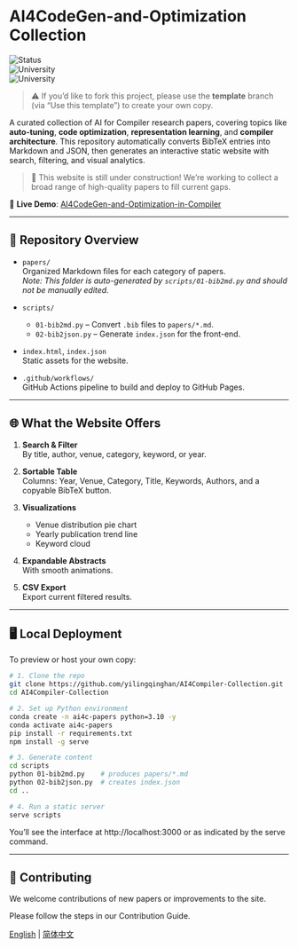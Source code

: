 # AI4CodeGen-and-Optimization Collection

![Status](https://img.shields.io/badge/status-updating-orange)  
![University](https://img.shields.io/badge/affiliation-Jiangnan%20University-blue)  
![University](https://img.shields.io/badge/affiliation-SKLP,ICT,CAS-blue)

> ⚠️ If you’d like to fork this project, please use the **template** branch (via “Use this template”) to create your own copy.

A curated collection of AI for Compiler research papers, covering topics like **auto-tuning**, **code optimization**, **representation learning**, and **compiler architecture**. This repository automatically converts BibTeX entries into Markdown and JSON, then generates an interactive static website with search, filtering, and visual analytics.

> 🚧 This website is still under construction! We’re working to collect a broad range of high-quality papers to fill current gaps.

🔗 **Live Demo**: [AI4CodeGen-and-Optimization-in-Compiler](https://github.com/yilingqinghan/AI4CodeGen-and-Optimization-in-Compiler)

---

## 📁 Repository Overview

- `papers/`  
  Organized Markdown files for each category of papers.  
  _Note: This folder is auto-generated by `scripts/01-bib2md.py` and should not be manually edited._

- `scripts/`  
  - `01-bib2md.py` – Convert `.bib` files to `papers/*.md`.  
  - `02-bib2json.py` – Generate `index.json` for the front-end.

- `index.html`, `index.json`  
  Static assets for the website.

- `.github/workflows/`  
  GitHub Actions pipeline to build and deploy to GitHub Pages.

---

## 🌐 What the Website Offers

1. **Search & Filter**  
   By title, author, venue, category, keyword, or year.

2. **Sortable Table**  
   Columns: Year, Venue, Category, Title, Keywords, Authors, and a copyable BibTeX button.

3. **Visualizations**  
   - Venue distribution pie chart  
   - Yearly publication trend line  
   - Keyword cloud

4. **Expandable Abstracts**  
   With smooth animations.

5. **CSV Export**  
   Export current filtered results.

---

## 🖥️ Local Deployment

To preview or host your own copy:

```bash
# 1. Clone the repo
git clone https://github.com/yilingqinghan/AI4Compiler-Collection.git
cd AI4Compiler-Collection

# 2. Set up Python environment
conda create -n ai4c-papers python=3.10 -y
conda activate ai4c-papers
pip install -r requirements.txt
npm install -g serve

# 3. Generate content
cd scripts
python 01-bib2md.py    # produces papers/*.md
python 02-bib2json.py  # creates index.json
cd ..

# 4. Run a static server
serve scripts
```

You’ll see the interface at http://localhost:3000 or as indicated by the serve command.

---

##  🤝 Contributing

We welcome contributions of new papers or improvements to the site.  

Please follow the steps in our Contribution Guide. 

[English](CONTRIBUTING.md) | [简体中文](CONTRIBUTING.zh.md)
